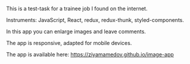 This is a test-task for a trainee job I found on the internet.

Instruments: JavaScript, React, redux, redux-thunk, styled-components.

In this app you can enlarge images and leave comments.

The app is responsive, adapted for mobile devices.

The app is available here: https://ziyamamedov.github.io/image-app
